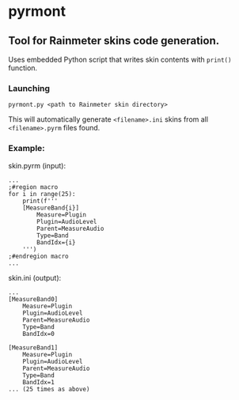 # pyrmont
## Tool for Rainmeter skins code generation.
Uses embedded Python script that writes
skin contents with `print()` function.

### Launching
`pyrmont.py <path to Rainmeter skin directory>`

This will automatically generate `<filename>.ini`
skins from all `<filename>.pyrm` files found. 

### Example:

skin.pyrm (input):
```
...
;#region macro
for i in range(25):
    print(f'''
    [MeasureBand{i}]
        Measure=Plugin
        Plugin=AudioLevel
        Parent=MeasureAudio
        Type=Band
        BandIdx={i}
    ''')
;#endregion macro
...
```

skin.ini (output):
```
...
[MeasureBand0]
    Measure=Plugin
    Plugin=AudioLevel
    Parent=MeasureAudio
    Type=Band
    BandIdx=0

[MeasureBand1]
    Measure=Plugin
    Plugin=AudioLevel
    Parent=MeasureAudio
    Type=Band
    BandIdx=1
... (25 times as above)
```
